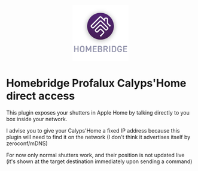
<p align="center">

<img src="https://github.com/homebridge/branding/raw/master/logos/homebridge-wordmark-logo-vertical.png" width="150">

</p>


# Homebridge Profalux Calyps'Home direct access

This plugin exposes your shutters in Apple Home by talking directly to you box inside your network.

I advise you to give your Calyps'Home a fixed IP address because this plugin will need to find it on the network 
(I don't think it advertises itself by zeroconf/mDNS)

For now only normal shutters work, and their position is not updated live 
(it's shown at the target destination immediately upon sending a command)